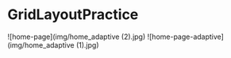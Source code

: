 # GridLayoutPractice
![home-page](img/home_adaptive (2).jpg)
![home-page-adaptive](img/home_adaptive (1).jpg)
